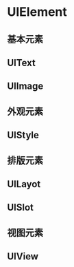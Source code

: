 # UIElement

## 基本元素
## UIText
## UIImage
## 外观元素
## UIStyle
## 排版元素
## UILayot
## UISlot
## 视图元素
## UIView
